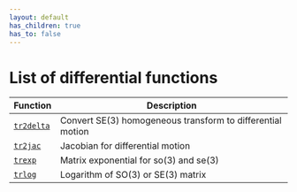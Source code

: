 ```yaml
---
layout: default
has_children: true
has_to: false
---
```

# List of differential functions

| Function | Description|
|---|---|
|[`tr2delta`](TOC_tr2delta.html) | Convert SE(3) homogeneous transform to differential motion |
|[`tr2jac`](TOC_tr2jac.html) | Jacobian for differential motion |
|[`trexp`](TOC_trexp.html) | Matrix exponential for so(3) and se(3) |
|[`trlog`](TOC_trlog.html) | Logarithm of SO(3) or SE(3) matrix |
